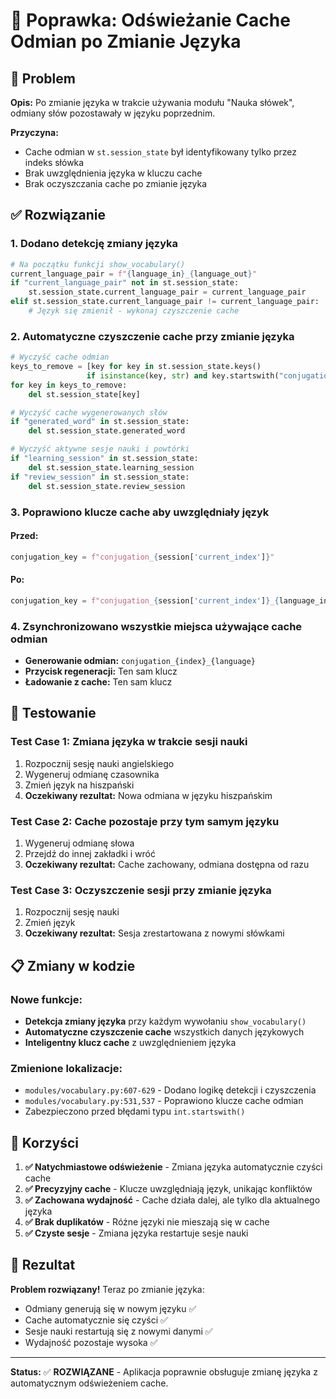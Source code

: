 # 🔄 Poprawka: Odświeżanie Cache Odmian po Zmianie Języka

## 🚨 Problem

**Opis:** Po zmianie języka w trakcie używania modułu "Nauka słówek", odmiany słów pozostawały w języku poprzednim.

**Przyczyna:** 
- Cache odmian w `st.session_state` był identyfikowany tylko przez indeks słówka
- Brak uwzględnienia języka w kluczu cache
- Brak oczyszczania cache po zmianie języka

## ✅ Rozwiązanie

### 1. **Dodano detekcję zmiany języka**

```python
# Na początku funkcji show_vocabulary()
current_language_pair = f"{language_in}_{language_out}"
if "current_language_pair" not in st.session_state:
    st.session_state.current_language_pair = current_language_pair
elif st.session_state.current_language_pair != current_language_pair:
    # Język się zmienił - wykonaj czyszczenie cache
```

### 2. **Automatyczne czyszczenie cache przy zmianie języka**

```python
# Wyczyść cache odmian
keys_to_remove = [key for key in st.session_state.keys() 
                 if isinstance(key, str) and key.startswith("conjugation_")]
for key in keys_to_remove:
    del st.session_state[key]

# Wyczyść cache wygenerowanych słów
if "generated_word" in st.session_state:
    del st.session_state.generated_word

# Wyczyść aktywne sesje nauki i powtórki
if "learning_session" in st.session_state:
    del st.session_state.learning_session
if "review_session" in st.session_state:
    del st.session_state.review_session
```

### 3. **Poprawiono klucze cache aby uwzględniały język**

#### Przed:
```python
conjugation_key = f"conjugation_{session['current_index']}"
```

#### Po:
```python
conjugation_key = f"conjugation_{session['current_index']}_{language_in}"
```

### 4. **Zsynchronizowano wszystkie miejsca używające cache odmian**

- **Generowanie odmian:** `conjugation_{index}_{language}`
- **Przycisk regeneracji:** Ten sam klucz
- **Ładowanie z cache:** Ten sam klucz

## 🧪 Testowanie

### Test Case 1: Zmiana języka w trakcie sesji nauki
1. Rozpocznij sesję nauki angielskiego
2. Wygeneruj odmianę czasownika
3. Zmień język na hiszpański  
4. **Oczekiwany rezultat:** Nowa odmiana w języku hiszpańskim

### Test Case 2: Cache pozostaje przy tym samym języku
1. Wygeneruj odmianę słowa
2. Przejdź do innej zakładki i wróć
3. **Oczekiwany rezultat:** Cache zachowany, odmiana dostępna od razu

### Test Case 3: Oczyszczenie sesji przy zmianie języka
1. Rozpocznij sesję nauki 
2. Zmień język
3. **Oczekiwany rezultat:** Sesja zrestartowana z nowymi słówkami

## 📋 Zmiany w kodzie

### Nowe funkcje:
- **Detekcja zmiany języka** przy każdym wywołaniu `show_vocabulary()`
- **Automatyczne czyszczenie cache** wszystkich danych językowych
- **Inteligentny klucz cache** z uwzględnieniem języka

### Zmienione lokalizacje:
- `modules/vocabulary.py:607-629` - Dodano logikę detekcji i czyszczenia
- `modules/vocabulary.py:531,537` - Poprawiono klucze cache odmian
- Zabezpieczono przed błędami typu `int.startswith()`

## 🎯 Korzyści

1. **✅ Natychmiastowe odświeżenie** - Zmiana języka automatycznie czyści cache
2. **✅ Precyzyjny cache** - Klucze uwzględniają język, unikając konfliktów  
3. **✅ Zachowana wydajność** - Cache działa dalej, ale tylko dla aktualnego języka
4. **✅ Brak duplikatów** - Różne języki nie mieszają się w cache
5. **✅ Czyste sesje** - Zmiana języka restartuje sesje nauki

## 🚀 Rezultat

**Problem rozwiązany!** Teraz po zmianie języka:
- Odmiany generują się w nowym języku ✅
- Cache automatycznie się czyści ✅  
- Sesje nauki restartują się z nowymi danymi ✅
- Wydajność pozostaje wysoka ✅

---

**Status:** ✅ **ROZWIĄZANE** - Aplikacja poprawnie obsługuje zmianę języka z automatycznym odświeżeniem cache.